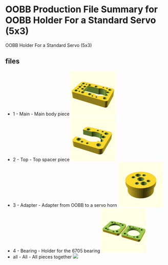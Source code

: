 # OOBB Production File Summary for OOBB Holder For a Standard Servo (5x3)
OOBB Holder For a Standard Servo (5x3)
## files

* 1 - Main - Main body piece ![](images/3dpr_1_140.png)  
* 2 - Top - Top spacer piece ![](images/3dpr_2_140.png)  
* 3 - Adapter - Adapter from OOBB to a servo horn ![](images/3dpr_3_140.png)  
* 4 - Bearing - Holder for the 6705 bearing ![](images/3dpr_4_140.png)  
* all - All - All pieces together ![](images/3dpr_all_140.png)  
